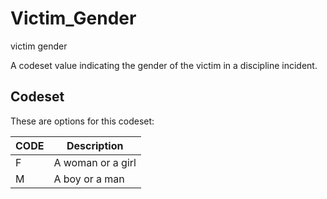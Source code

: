 
# Victim_Gender

victim gender

A codeset value indicating the gender of the victim in a discipline incident.

## Codeset

These are options for this codeset:

| CODE   | Description       |
|--------|-------------------|
| F      | A woman or a girl |
| M      | A boy or a man    |

    